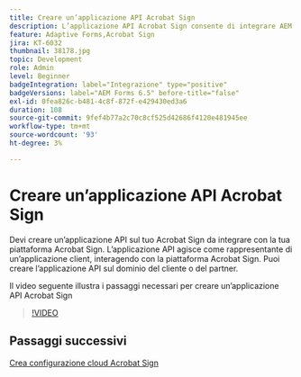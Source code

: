 ```yaml
---
title: Creare un’applicazione API Acrobat Sign
description: L’applicazione API Acrobat Sign consente di integrare AEM Forms con Acrobat Sign
feature: Adaptive Forms,Acrobat Sign
jira: KT-6032
thumbnail: 38178.jpg
topic: Development
role: Admin
level: Beginner
badgeIntegration: label="Integrazione" type="positive"
badgeVersions: label="AEM Forms 6.5" before-title="false"
exl-id: 0fea826c-b481-4c8f-872f-e429430ed3a6
duration: 108
source-git-commit: 9fef4b77a2c70c8cf525d42686f4120e481945ee
workflow-type: tm+mt
source-wordcount: '93'
ht-degree: 3%

---
```


# Creare un’applicazione API Acrobat Sign

Devi creare un’applicazione API sul tuo Acrobat Sign da integrare con la tua piattaforma Acrobat Sign. L’applicazione API agisce come rappresentante di un’applicazione client, interagendo con la piattaforma Acrobat Sign. Puoi creare l’applicazione API sul dominio del cliente o del partner.

Il video seguente illustra i passaggi necessari per creare un’applicazione API Acrobat Sign

>[!VIDEO](https://video.tv.adobe.com/v/38178?quality=12&learn=on)

## Passaggi successivi

[Crea configurazione cloud Acrobat Sign](./create-adobe-sign-cloud-configuration.md)